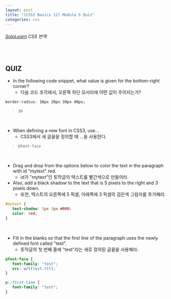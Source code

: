 ```yaml
---
layout: post
title: "(CSS3 Basics 12) Module 5 Quiz"
categories: css
---
```


###### [SoloLearn](https://www.sololearn.com/) CSS 번역

<br>

## QUIZ

- In the following code snippet, what value is given for the bottom-right corner?
  - 다음 코드 조각에서, 오른쪽 하단 모서리에 어떤 값이 주어지는가?

```css
border-radius: 10px 20px 30px 40px;
```

> `30`

<br>

- When defining a new font in CSS3, use...
  - CSS3에서 새 글꼴을 정의할 때 ...을 사용한다.

> `@font-face`

<br>

- Drag and drop from the options below to color the text in the paragraph with id "mytext" red.
  - id가 "mytext"인 토막글의 텍스트를 빨간색으로 만들어라.
- Also, add a black shadow to the text that is 5 pixels to the right and 3 pixels down.
  - 또한, 텍스트의 오른쪽에 5 픽셀, 아래쪽에 3 픽셀의 검은색 그림자를 추가해라.

```css
#mytext {
   text-shadow: 5px 3px #000;
   color: red;
}
```

<br>

- Fill in the blanks so that the first line of the paragraph uses the newly defined font called "test".
  - 토막글의 첫 번째 줄에 "test"라는 새로 정의된 글꼴을 사용해라.

```css
@font-face {
   font-family: "test";
   src: url(test.ttf);
}

p::first-line {
   font-family: "test";
}
```

<br>